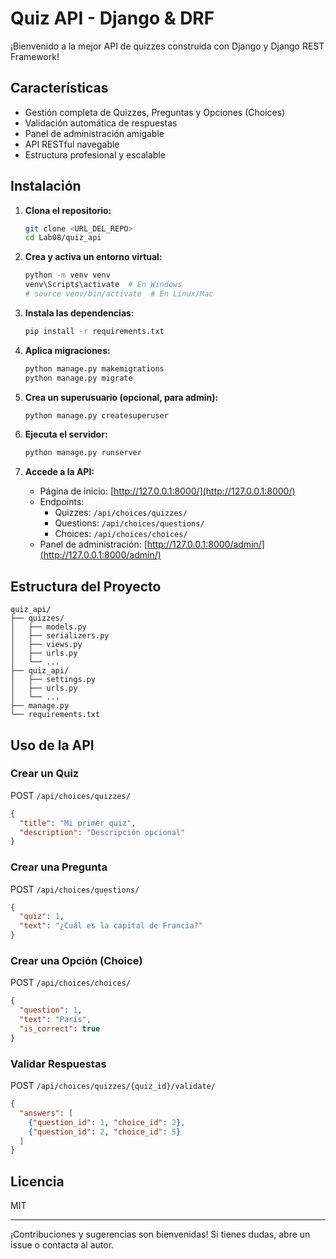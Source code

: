 # Quiz API - Django & DRF

¡Bienvenido a la mejor API de quizzes construida con Django y Django REST Framework!

## Características
- Gestión completa de Quizzes, Preguntas y Opciones (Choices)
- Validación automática de respuestas
- Panel de administración amigable
- API RESTful navegable
- Estructura profesional y escalable

## Instalación

1. **Clona el repositorio:**
   ```bash
   git clone <URL_DEL_REPO>
   cd Lab08/quiz_api
   ```

2. **Crea y activa un entorno virtual:**
   ```bash
   python -m venv venv
   venv\Scripts\activate  # En Windows
   # source venv/bin/activate  # En Linux/Mac
   ```

3. **Instala las dependencias:**
   ```bash
   pip install -r requirements.txt
   ```

4. **Aplica migraciones:**
   ```bash
   python manage.py makemigrations
   python manage.py migrate
   ```

5. **Crea un superusuario (opcional, para admin):**
   ```bash
   python manage.py createsuperuser
   ```

6. **Ejecuta el servidor:**
   ```bash
   python manage.py runserver
   ```

7. **Accede a la API:**
   - Página de inicio: [http://127.0.0.1:8000/](http://127.0.0.1:8000/)
   - Endpoints:
     - Quizzes: `/api/choices/quizzes/`
     - Questions: `/api/choices/questions/`
     - Choices: `/api/choices/choices/`
   - Panel de administración: [http://127.0.0.1:8000/admin/](http://127.0.0.1:8000/admin/)

## Estructura del Proyecto
```
quiz_api/
├── quizzes/
│   ├── models.py
│   ├── serializers.py
│   ├── views.py
│   ├── urls.py
│   └── ...
├── quiz_api/
│   ├── settings.py
│   ├── urls.py
│   └── ...
├── manage.py
└── requirements.txt
```

## Uso de la API

### Crear un Quiz
POST `/api/choices/quizzes/`
```json
{
  "title": "Mi primer quiz",
  "description": "Descripción opcional"
}
```

### Crear una Pregunta
POST `/api/choices/questions/`
```json
{
  "quiz": 1,
  "text": "¿Cuál es la capital de Francia?"
}
```

### Crear una Opción (Choice)
POST `/api/choices/choices/`
```json
{
  "question": 1,
  "text": "París",
  "is_correct": true
}
```

### Validar Respuestas
POST `/api/choices/quizzes/{quiz_id}/validate/`
```json
{
  "answers": [
    {"question_id": 1, "choice_id": 2},
    {"question_id": 2, "choice_id": 5}
  ]
}
```

## Licencia
MIT

---

¡Contribuciones y sugerencias son bienvenidas! Si tienes dudas, abre un issue o contacta al autor.
